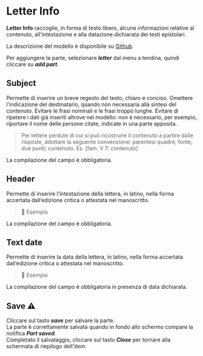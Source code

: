 # Letter Info

**Letter Info** raccoglie, in forma di testo libero, alcune informazioni relative al contenuto, all'intestazione e alla datazione dichiarata dei testi epistolari.  

La descrizione del modello è disponibile su [Github](https://github.com/vedph/cadmus-itinera#letterinfopart).  

Per aggiungere la parte, selezionare **_letter_** dal menu a tendina, quindi cliccare su **_add part_**.

## Subject
Permette di inserire un breve regesto del testo, chiaro e conciso. Omettere l'indicazione del destinatario, quando non necessaria alla sintesi del contenuto. Evitare le frasi nominali e le frasi troppo lunghe. Evitare di ripetere i dati già inseriti altrove nel modello: non è necessario, per esempio, riportare il nome delle persone citate, indicate in una parte apposita.  

> Per lettere perdute di cui si può ricostruire il contenuto a partire dalle risposte, adottare la seguente convenzione: parentesi quadre; fonte; due punti; contenuto. 
> Es. [fam. V 7: contenuto]   

La compilazione del campo è obbligatoria. 

## Header
Permette di inserire l’intestazione della lettera, in latino, nella forma accertata dall’edizione critica o attestata nel manoscritto.

> 🚧 Esempio  

La compilazione del campo è obbligatoria. 

## Text date
Permette di inserire la data della lettera, in latino, nella forma accertata dall’edizione critica o attestata nel manoscritto.

> 🚧 Esempio  

La compilazione del campo è obbligatoria in presenza di data dichiarata. 

## Save ⚠️ 
Cliccare sul tasto **_save_** per salvare la parte.  
La parte è correttamente salvata quando in fondo allo schermo compare la notifica **_Part saved_**.  
Completato il salvataggio, cliccare sul tasto **_Close_** per tornare alla schermata di riepilogo dell'_item_.
